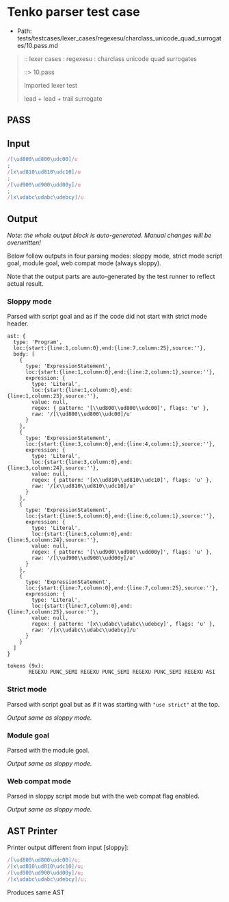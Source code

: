 # Tenko parser test case

- Path: tests/testcases/lexer_cases/regexesu/charclass_unicode_quad_surrogates/10.pass.md

> :: lexer cases : regexesu : charclass unicode quad surrogates
>
> ::> 10.pass
>
> Imported lexer test
>
> lead + lead + trail surrogate

## PASS

## Input

`````js
/[\ud800\ud800\udc00]/u
;
/[x\ud810\ud810\udc10]/u
;
/[\ud900\ud900\udd00y]/u
;
/[x\udabc\udabc\udebcy]/u
`````

## Output

_Note: the whole output block is auto-generated. Manual changes will be overwritten!_

Below follow outputs in four parsing modes: sloppy mode, strict mode script goal, module goal, web compat mode (always sloppy).

Note that the output parts are auto-generated by the test runner to reflect actual result.

### Sloppy mode

Parsed with script goal and as if the code did not start with strict mode header.

`````
ast: {
  type: 'Program',
  loc:{start:{line:1,column:0},end:{line:7,column:25},source:''},
  body: [
    {
      type: 'ExpressionStatement',
      loc:{start:{line:1,column:0},end:{line:2,column:1},source:''},
      expression: {
        type: 'Literal',
        loc:{start:{line:1,column:0},end:{line:1,column:23},source:''},
        value: null,
        regex: { pattern: '[\\ud800\\ud800\\udc00]', flags: 'u' },
        raw: '/[\\ud800\\ud800\\udc00]/u'
      }
    },
    {
      type: 'ExpressionStatement',
      loc:{start:{line:3,column:0},end:{line:4,column:1},source:''},
      expression: {
        type: 'Literal',
        loc:{start:{line:3,column:0},end:{line:3,column:24},source:''},
        value: null,
        regex: { pattern: '[x\\ud810\\ud810\\udc10]', flags: 'u' },
        raw: '/[x\\ud810\\ud810\\udc10]/u'
      }
    },
    {
      type: 'ExpressionStatement',
      loc:{start:{line:5,column:0},end:{line:6,column:1},source:''},
      expression: {
        type: 'Literal',
        loc:{start:{line:5,column:0},end:{line:5,column:24},source:''},
        value: null,
        regex: { pattern: '[\\ud900\\ud900\\udd00y]', flags: 'u' },
        raw: '/[\\ud900\\ud900\\udd00y]/u'
      }
    },
    {
      type: 'ExpressionStatement',
      loc:{start:{line:7,column:0},end:{line:7,column:25},source:''},
      expression: {
        type: 'Literal',
        loc:{start:{line:7,column:0},end:{line:7,column:25},source:''},
        value: null,
        regex: { pattern: '[x\\udabc\\udabc\\udebcy]', flags: 'u' },
        raw: '/[x\\udabc\\udabc\\udebcy]/u'
      }
    }
  ]
}

tokens (9x):
       REGEXU PUNC_SEMI REGEXU PUNC_SEMI REGEXU PUNC_SEMI REGEXU ASI
`````

### Strict mode

Parsed with script goal but as if it was starting with `"use strict"` at the top.

_Output same as sloppy mode._

### Module goal

Parsed with the module goal.

_Output same as sloppy mode._

### Web compat mode

Parsed in sloppy script mode but with the web compat flag enabled.

_Output same as sloppy mode._

## AST Printer

Printer output different from input [sloppy]:

````js
/[\ud800\ud800\udc00]/u;
/[x\ud810\ud810\udc10]/u;
/[\ud900\ud900\udd00y]/u;
/[x\udabc\udabc\udebcy]/u;
````

Produces same AST
